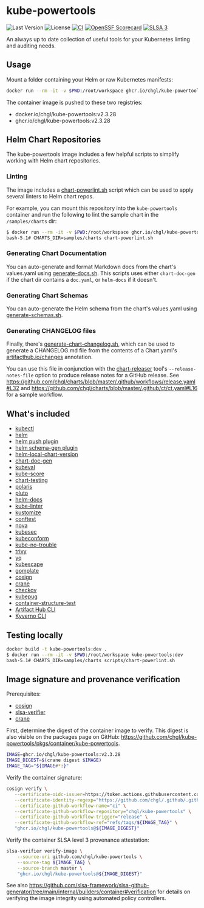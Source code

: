 # kube-powertools

![Last Version](https://img.shields.io/github/v/release/chgl/kube-powertools)
![License](https://img.shields.io/github/license/chgl/kube-powertools)
[![CI](https://github.com/chgl/kube-powertools/actions/workflows/ci.yaml/badge.svg)](https://github.com/chgl/kube-powertools/actions/workflows/ci.yaml)
[![OpenSSF Scorecard](https://api.securityscorecards.dev/projects/github.com/chgl/kube-powertools/badge)](https://api.securityscorecards.dev/projects/github.com/chgl/kube-powertools)
[![SLSA 3](https://slsa.dev/images/gh-badge-level3.svg)](https://slsa.dev)

An always up to date collection of useful tools for your Kubernetes linting and auditing needs.

## Usage

Mount a folder containing your Helm or raw Kubernetes manifests:

```sh
docker run --rm -it -v $PWD:/root/workspace ghcr.io/chgl/kube-powertools:v2.3.28
```

The container image is pushed to these two registries:

- docker.io/chgl/kube-powertools:v2.3.28
- ghcr.io/chgl/kube-powertools:v2.3.28

## Helm Chart Repositories

The kube-powertools image includes a few helpful scripts to simplify working with Helm chart repositories.

### Linting

The image includes a [chart-powerlint.sh](scripts/chart-powerlint.sh) script which can be used to apply several linters to Helm chart repos.

For example, you can mount this repository into the `kube-powertools` container and run the following to lint the sample chart
in the `/samples/charts` dir:

```sh
$ docker run --rm -it -v $PWD:/root/workspace ghcr.io/chgl/kube-powertools:v2.3.28
bash-5.1# CHARTS_DIR=samples/charts chart-powerlint.sh
```

### Generating Chart Documentation

You can auto-generate and format Markdown docs from the chart's values.yaml using [generate-docs.sh](scripts/generate-docs.sh).
This scripts uses either `chart-doc-gen` if the chart dir contains a `doc.yaml`, or `helm-docs` if it doesn't.

### Generating Chart Schemas

You can auto-generate the Helm schema from the chart's values.yaml using [generate-schemas.sh](scripts/generate-schemas.sh).

### Generating CHANGELOG files

Finally, there's [generate-chart-changelog.sh](scripts/generate-chart-changelog.sh), which can be used to generate a CHANGELOG.md file from
the contents of a Chart.yaml's [artifacthub.io/changes](https://artifacthub.io/docs/topics/annotations/helm/#supported-annotations) annotation.

You can use this file in conjunction with the [chart-releaser](https://github.com/helm/chart-releaser) tool's `--release-notes-file` option to produce release notes for a GitHub release. See <https://github.com/chgl/charts/blob/master/.github/workflows/release.yaml#L32> and <https://github.com/chgl/charts/blob/master/.github/ct/ct.yaml#L16> for a sample workflow.

## What's included

- [kubectl](https://github.com/kubernetes/kubectl)
- [helm](https://github.com/helm/helm)
- [helm push plugin](https://github.com/chartmuseum/helm-push.git)
- [helm schema-gen plugin](https://github.com/knechtionscoding/helm-schema-gen.git)
- [helm-local-chart-version](https://github.com/mbenabda/helm-local-chart-version)
- [chart-doc-gen](https://github.com/kubepack/chart-doc-gen)
- [kubeval](https://github.com/instrumenta/kubeval)
- [kube-score](https://github.com/zegl/kube-score)
- [chart-testing](https://github.com/helm/chart-testing)
- [polaris](https://github.com/FairwindsOps/polaris)
- [pluto](https://github.com/FairwindsOps/pluto)
- [helm-docs](https://github.com/norwoodj/helm-docs)
- [kube-linter](https://github.com/stackrox/kube-linter)
- [kustomize](https://github.com/kubernetes-sigs/kustomize)
- [conftest](https://github.com/open-policy-agent/conftest)
- [nova](https://github.com/FairwindsOps/nova)
- [kubesec](https://github.com/controlplaneio/kubesec)
- [kubeconform](https://github.com/yannh/kubeconform)
- [kube-no-trouble](https://github.com/doitintl/kube-no-trouble)
- [trivy](https://github.com/aquasecurity/trivy)
- [yq](https://github.com/mikefarah/yq)
- [kubescape](https://github.com/armosec/kubescape)
- [gomplate](https://github.com/hairyhenderson/gomplate)
- [cosign](https://github.com/sigstore/cosign)
- [crane](https://github.com/google/go-containerregistry/tree/main/cmd/crane)
- [checkov](https://github.com/bridgecrewio/checkov)
- [kubepug](https://github.com/rikatz/kubepug)
- [container-structure-test](https://github.com/GoogleContainerTools/container-structure-test)
- [Artifact Hub CLI](https://github.com/artifacthub/hub)
- [Kyverno CLI](https://kyverno.io/docs/kyverno-cli/)

## Testing locally

```sh
docker build -t kube-powertools:dev .
$ docker run --rm -it -v $PWD:/root/workspace kube-powertools:dev
bash-5.1# CHARTS_DIR=samples/charts scripts/chart-powerlint.sh
```

## Image signature and provenance verification

Prerequisites:

- [cosign](https://github.com/sigstore/cosign/releases)
- [slsa-verifier](https://github.com/slsa-framework/slsa-verifier/releases)
- [crane](https://github.com/google/go-containerregistry/releases)

First, determine the digest of the container image to verify. This digest is also visible on
the packages page on GitHub: <https://github.com/chgl/kube-powertools/pkgs/container/kube-powertools>.

```sh
IMAGE=ghcr.io/chgl/kube-powertools:v2.3.28
IMAGE_DIGEST=$(crane digest $IMAGE)
IMAGE_TAG="${IMAGE#*:}"
```

Verify the container signature:

```sh
cosign verify \
   --certificate-oidc-issuer=https://token.actions.githubusercontent.com \
   --certificate-identity-regexp="https://github.com/chgl/.github/.github/workflows/standard-build.yaml@.*" \
   --certificate-github-workflow-name="ci" \
   --certificate-github-workflow-repository="chgl/kube-powertools" \
   --certificate-github-workflow-trigger="release" \
   --certificate-github-workflow-ref="refs/tags/${IMAGE_TAG}" \
   "ghcr.io/chgl/kube-powertools@${IMAGE_DIGEST}"
```

Verify the container SLSA level 3 provenance attestation:

```sh
slsa-verifier verify-image \
    --source-uri github.com/chgl/kube-powertools \
    --source-tag ${IMAGE_TAG} \
    --source-branch master \
    "ghcr.io/chgl/kube-powertools@${IMAGE_DIGEST}"
```

See also <https://github.com/slsa-framework/slsa-github-generator/tree/main/internal/builders/container#verification> for details on verifying the image integrity using automated policy controllers.
